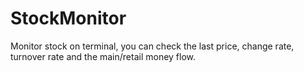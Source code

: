 # StockMonitor
Monitor stock on terminal, you can check the last price, change rate, turnover rate and the main/retail money flow.
